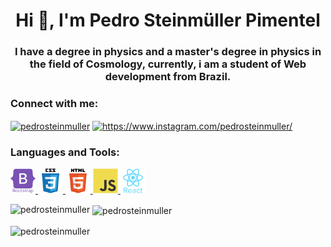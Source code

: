 <h1 align="center">Hi 👋, I'm Pedro Steinmüller Pimentel</h1>
<h3 align="center">I have a degree in physics and a master's degree in physics in the field of Cosmology, currently, i am a student of Web development from Brazil.</h3>

<h3 align="left">Connect with me:</h3>
<p align="left">
<a href="https://linkedin.com/in/pedrosteinmuller" target="blank"><img align="center" src="https://raw.githubusercontent.com/rahuldkjain/github-profile-readme-generator/master/src/images/icons/Social/linked-in-alt.svg" alt="pedrosteinmuller" height="30" width="40" /></a>
<a href="https://instagram.com/https://www.instagram.com/pedrosteinmuller/" target="blank"><img align="center" src="https://raw.githubusercontent.com/rahuldkjain/github-profile-readme-generator/master/src/images/icons/Social/instagram.svg" alt="https://www.instagram.com/pedrosteinmuller/" height="30" width="40" /></a>
</p>

<h3 align="left">Languages and Tools:</h3>
<p align="left"> <a href="https://getbootstrap.com" target="_blank" rel="noreferrer"> <img src="https://raw.githubusercontent.com/devicons/devicon/master/icons/bootstrap/bootstrap-plain-wordmark.svg" alt="bootstrap" width="40" height="40"/> </a> <a href="https://www.w3schools.com/css/" target="_blank" rel="noreferrer"> <img src="https://raw.githubusercontent.com/devicons/devicon/master/icons/css3/css3-original-wordmark.svg" alt="css3" width="40" height="40"/> </a> <a href="https://www.w3.org/html/" target="_blank" rel="noreferrer"> <img src="https://raw.githubusercontent.com/devicons/devicon/master/icons/html5/html5-original-wordmark.svg" alt="html5" width="40" height="40"/> </a> <a href="https://developer.mozilla.org/en-US/docs/Web/JavaScript" target="_blank" rel="noreferrer"> <img src="https://raw.githubusercontent.com/devicons/devicon/master/icons/javascript/javascript-original.svg" alt="javascript" width="40" height="40"/> </a> <a href="https://reactjs.org/" target="_blank" rel="noreferrer"> <img src="https://raw.githubusercontent.com/devicons/devicon/master/icons/react/react-original-wordmark.svg" alt="react" width="40" height="40"/> </a> </p>

<p><img align="left" src="https://github-readme-stats.vercel.app/api/top-langs?username=pedrosteinmuller&show_icons=true&locale=en&layout=compact" alt="pedrosteinmuller" /></p>

<p>&nbsp;<img align="center" src="https://github-readme-stats.vercel.app/api?username=pedrosteinmuller&show_icons=true&locale=en" alt="pedrosteinmuller" /></p>

<p><img align="center" src="https://github-readme-streak-stats.herokuapp.com/?user=pedrosteinmuller&" alt="pedrosteinmuller" /></p>
